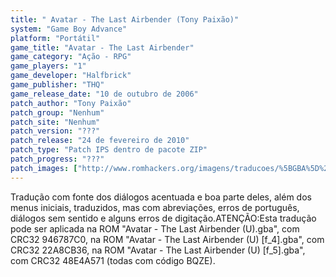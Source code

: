 ```yaml
---
title: " Avatar - The Last Airbender (Tony Paixão)"
system: "Game Boy Advance"
platform: "Portátil"
game_title: "Avatar - The Last Airbender"
game_category: "Ação - RPG"
game_players: "1"
game_developer: "Halfbrick"
game_publisher: "THQ"
game_release_date: "10 de outubro de 2006"
patch_author: "Tony Paixão"
patch_group: "Nenhum"
patch_site: "Nenhum"
patch_version: "???"
patch_release: "24 de fevereiro de 2010"
patch_type: "Patch IPS dentro de pacote ZIP"
patch_progress: "???"
patch_images: ["http://www.romhackers.org/imagens/traducoes/%5BGBA%5D%20Avatar%20-%20The%20Last%20Airbender%20-%20Tony%20Paixao%20-%201.png","http://www.romhackers.org/imagens/traducoes/%5BGBA%5D%20Avatar%20-%20The%20Last%20Airbender%20-%20Tony%20Paixao%20-%202.png","http://www.romhackers.org/imagens/traducoes/%5BGBA%5D%20Avatar%20-%20The%20Last%20Airbender%20-%20Tony%20Paixao%20-%203.png"]
---
```

Tradução com fonte dos diálogos acentuada e boa parte deles, além dos menus iniciais, traduzidos, mas com abreviações, erros de português, diálogos sem sentido e alguns erros de digitação.ATENÇÃO:Esta tradução pode ser aplicada na ROM "Avatar - The Last Airbender (U).gba", com CRC32 946787C0, na ROM "Avatar - The Last Airbender (U) [f_4].gba", com CRC32 22A8CB36, na ROM "Avatar - The Last Airbender (U) [f_5].gba", com CRC32 48E4A571 (todas com código BQZE).